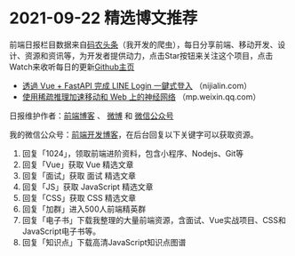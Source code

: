 # 2021-09-22 精选博文推荐

前端日报栏目数据来自[码农头条](https://toutiao.qdkfweb.cn/)（我开发的爬虫），每日分享前端、移动开发、设计、资源和资讯等，为开发者提供动力，点击Star按钮来关注这个项目，点击Watch来收听每日的更新[Github主页](https://github.com/kujian/frontendDaily)
* [透過 Vue + FastAPI 完成 LINE Login 一鍵式登入](https://nijialin.com/2021/09/21/line-login-vue-fastapi/) （nijialin.com）
* [使用稀疏推理加速移动和 Web 上的神经网络](https://mp.weixin.qq.com/s?__biz=MzkxMjEwMjQ5NA==&mid=2247483836&idx=1&sn=76b359bbdcdab46094c9e462d056b2e8&chksm=c113448df664cd9b7f865c6686b5aff621ffa94431a387541fb1ce9a40bf4748917ef17c3305&token=226803407&lang=zh_CN#rd) （mp.weixin.qq.com）

日报维护作者：[前端博客](https://qdkfweb.cn/) 、 [微博](http://weibo.com/kujian) 和 [微信公众号](https://open.weixin.qq.com/qr/code?username=caibaojian_com)

我的微信公众号：[前端开发博客](https://open.weixin.qq.com/qr/code?username=caibaojian_com)，在后台回复以下关键字可以获取资源。

1. 回复「1024」，领取前端进阶资料，包含小程序、Nodejs、Git等
2. 回复「Vue」获取 Vue 精选文章
3. 回复「面试」获取 面试 精选文章
4. 回复「JS」获取 JavaScript 精选文章
5. 回复「CSS」获取 CSS 精选文章
6. 回复「加群」进入500人前端精英群
7. 回复「电子书」下载我整理的大量前端资源，含面试、Vue实战项目、CSS和JavaScript电子书等。
8. 回复「知识点」下载高清JavaScript知识点图谱